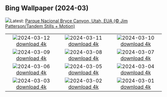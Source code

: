 ## Bing Wallpaper (2024-03)
![](https://www.bing.com/th?id=OHR.BryceSnow_PT-BR0096570080_UHD.jpg&w=1000)Latest: [Parque Nacional Bryce Canyon, Utah, EUA (© Jim Patterson/Tandem Stills + Motion)](https://www.bing.com/th?id=OHR.BryceSnow_PT-BR0096570080_UHD.jpg)

|      |      |      |
| :----: | :----: | :----: |
|![](https://www.bing.com/th?id=OHR.SleepyKoala_PT-BR9818387982_UHD.jpg&pid=hp&w=384&h=216&rs=1&c=4)2024-03-12 [download 4k](https://www.bing.com/th?id=OHR.SleepyKoala_PT-BR9818387982_UHD.jpg)|![](https://www.bing.com/th?id=OHR.BistiBlue_PT-BR3525071051_UHD.jpg&pid=hp&w=384&h=216&rs=1&c=4)2024-03-11 [download 4k](https://www.bing.com/th?id=OHR.BistiBlue_PT-BR3525071051_UHD.jpg)|![](https://www.bing.com/th?id=OHR.ArdeAlba_PT-BR8363660380_UHD.jpg&pid=hp&w=384&h=216&rs=1&c=4)2024-03-10 [download 4k](https://www.bing.com/th?id=OHR.ArdeAlba_PT-BR8363660380_UHD.jpg)|
|![](https://www.bing.com/th?id=OHR.TateLightUp_PT-BR7094951242_UHD.jpg&pid=hp&w=384&h=216&rs=1&c=4)2024-03-09 [download 4k](https://www.bing.com/th?id=OHR.TateLightUp_PT-BR7094951242_UHD.jpg)|![](https://www.bing.com/th?id=OHR.TarragonaSpain_PT-BR3520793083_UHD.jpg&pid=hp&w=384&h=216&rs=1&c=4)2024-03-08 [download 4k](https://www.bing.com/th?id=OHR.TarragonaSpain_PT-BR3520793083_UHD.jpg)|![](https://www.bing.com/th?id=OHR.WahclellaFalls_PT-BR3300718426_UHD.jpg&pid=hp&w=384&h=216&rs=1&c=4)2024-03-07 [download 4k](https://www.bing.com/th?id=OHR.WahclellaFalls_PT-BR3300718426_UHD.jpg)|
|![](https://www.bing.com/th?id=OHR.NandayParakeet_PT-BR2771660938_UHD.jpg&pid=hp&w=384&h=216&rs=1&c=4)2024-03-06 [download 4k](https://www.bing.com/th?id=OHR.NandayParakeet_PT-BR2771660938_UHD.jpg)|![](https://www.bing.com/th?id=OHR.ArenalCostaRica_PT-BR2896313529_UHD.jpg&pid=hp&w=384&h=216&rs=1&c=4)2024-03-05 [download 4k](https://www.bing.com/th?id=OHR.ArenalCostaRica_PT-BR2896313529_UHD.jpg)|![](https://www.bing.com/th?id=OHR.KrugerLeopard_PT-BR1839115082_UHD.jpg&pid=hp&w=384&h=216&rs=1&c=4)2024-03-04 [download 4k](https://www.bing.com/th?id=OHR.KrugerLeopard_PT-BR1839115082_UHD.jpg)|
|![](https://www.bing.com/th?id=OHR.ModicaItaly_PT-BR1634339196_UHD.jpg&pid=hp&w=384&h=216&rs=1&c=4)2024-03-03 [download 4k](https://www.bing.com/th?id=OHR.ModicaItaly_PT-BR1634339196_UHD.jpg)|![](https://www.bing.com/th?id=OHR.Schmetterlingswiese_PT-BR1454975701_UHD.jpg&pid=hp&w=384&h=216&rs=1&c=4)2024-03-02 [download 4k](https://www.bing.com/th?id=OHR.Schmetterlingswiese_PT-BR1454975701_UHD.jpg)|![](https://www.bing.com/th?id=OHR.Owlchicks_PT-BR1285033341_UHD.jpg&pid=hp&w=384&h=216&rs=1&c=4)2024-03-01 [download 4k](https://www.bing.com/th?id=OHR.Owlchicks_PT-BR1285033341_UHD.jpg)|
